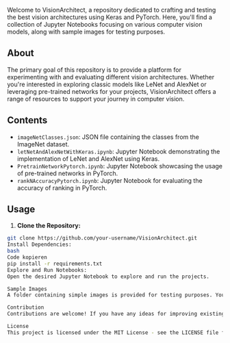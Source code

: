 
Welcome to VisionArchitect, a repository dedicated to crafting and testing the best vision architectures using Keras and PyTorch. Here, you'll find a collection of Jupyter Notebooks focusing on various computer vision models, along with sample images for testing purposes.

## About

The primary goal of this repository is to provide a platform for experimenting with and evaluating different vision architectures. Whether you're interested in exploring classic models like LeNet and AlexNet or leveraging pre-trained networks for your projects, VisionArchitect offers a range of resources to support your journey in computer vision.

## Contents

- `imageNetClasses.json`: JSON file containing the classes from the ImageNet dataset.
- `letNetAndAlexNetWithKeras.ipynb`: Jupyter Notebook demonstrating the implementation of LeNet and AlexNet using Keras.
- `PretrainNetworkPytorch.ipynb`: Jupyter Notebook showcasing the usage of pre-trained networks in PyTorch.
- `rankNAccuracyPytorch.ipynb`: Jupyter Notebook for evaluating the accuracy of ranking in PyTorch.

## Usage

1. **Clone the Repository:**

```bash
git clone https://github.com/your-username/VisionArchitect.git
Install Dependencies:
bash
Code kopieren
pip install -r requirements.txt
Explore and Run Notebooks:
Open the desired Jupyter Notebook to explore and run the projects.

Sample Images
A folder containing simple images is provided for testing purposes. You can download the imageNetClasses.json file [here](download Link).

Contribution
Contributions are welcome! If you have any ideas for improving existing models, implementing new architectures, or enhancing documentation, feel free to open an issue or submit a pull request.

License
This project is licensed under the MIT License - see the LICENSE file for details.
